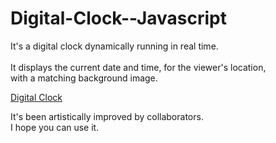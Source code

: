 # Digital-Clock--Javascript

It's a digital clock dynamically running in real time.
<br /> <br/>
It displays the current date and time, for the viewer's location, <br />
with a matching background image.

<a href="https://digital-clock--javascript.pages.dev/">Digital Clock</a>

It's been artistically improved by collaborators. <br />
I hope you can use it.
